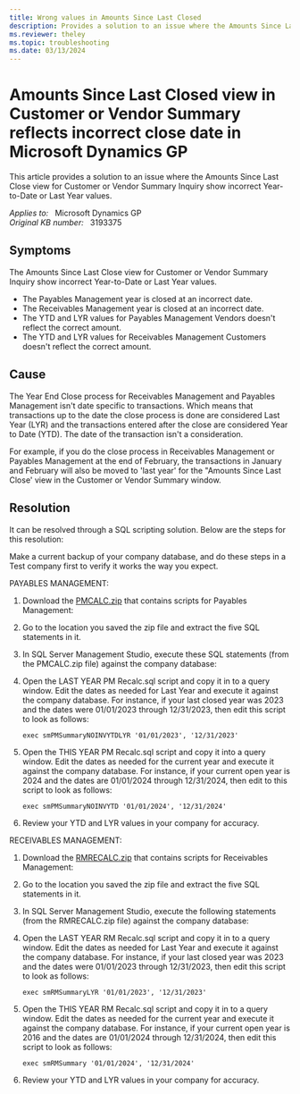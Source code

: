```yaml
---
title: Wrong values in Amounts Since Last Closed
description: Provides a solution to an issue where the Amounts Since Last Close view for Customer or Vendor Summary Inquiry show incorrect Year-to-Date or Last Year values.
ms.reviewer: theley 
ms.topic: troubleshooting
ms.date: 03/13/2024
---
```

# Amounts Since Last Closed view in Customer or Vendor Summary reflects incorrect close date in Microsoft Dynamics GP

This article provides a solution to an issue where the Amounts Since Last Close view for Customer or Vendor Summary Inquiry show incorrect Year-to-Date or Last Year values.

_Applies to:_ &nbsp; Microsoft Dynamics GP  
_Original KB number:_ &nbsp; 3193375

## Symptoms

The Amounts Since Last Close view for Customer or Vendor Summary Inquiry show incorrect Year-to-Date or Last Year values.

- The Payables Management year is closed at an incorrect date.
- The Receivables Management year is closed at an incorrect date.
- The YTD and LYR values for Payables Management Vendors doesn't reflect the correct amount.
- The YTD and LYR values for Receivables Management Customers doesn't reflect the correct amount.

## Cause

The Year End Close process for Receivables Management and Payables Management isn't date specific to transactions. Which means that transactions up to the date the close process is done are considered Last Year (LYR) and the transactions entered after the close are considered Year to Date (YTD). The date of the transaction isn't a consideration.

For example, if you do the close process in Receivables Management or Payables Management at the end of February, the transactions in January and February will also be moved to 'last year' for the "Amounts Since Last Close' view in the Customer or Vendor Summary window.

## Resolution

It can be resolved through a SQL scripting solution. Below are the steps for this resolution:

Make a current backup of your company database, and do these steps in a Test company first to verify it works the way you expect.

PAYABLES MANAGEMENT:

1. Download the [PMCALC.zip](https://mbs2.microsoft.com/fileexchange/?fileID=9273a3c9-dad4-4128-b4be-d5dbd3413d2f) that contains scripts for Payables Management:

2. Go to the location you saved the zip file and extract the five SQL statements in it.

3. In SQL Server Management Studio, execute these SQL statements (from the PMCALC.zip file) against the company database:

4. Open the LAST YEAR PM Recalc.sql script and copy it in to a query window. Edit the dates as needed for Last Year and execute it against the company database. For instance, if your last closed year was 2023 and the dates were 01/01/2023 through 12/31/2023, then edit this script to look as follows:

    `exec smPMSummaryNOINVYTDLYR '01/01/2023', '12/31/2023'`

5. Open the THIS YEAR PM Recalc.sql script and copy it into a query window. Edit the dates as needed for the current year and execute it against the company database. For instance, if your current open year is 2024 and the dates are 01/01/2024 through 12/31/2024, then edit to this script to look as follows:

    `exec smPMSummaryNOINVYTD '01/01/2024', '12/31/2024'`

6. Review your YTD and LYR values in your company for accuracy.

RECEIVABLES MANAGEMENT:

1. Download the [RMRECALC.zip](https://mbs2.microsoft.com/fileexchange/?fileID=c9d45418-1de2-4968-a8c5-af6119ed50bf) that contains scripts for Receivables Management:

2. Go to the location you saved the zip file and extract the five SQL statements in it.

3. In SQL Server Management Studio, execute the following statements (from the RMRECALC.zip file) against the company database:

4. Open the LAST YEAR RM Recalc.sql script and copy it in to a query window. Edit the dates as needed for Last Year and execute it against the company database. For instance, if your last closed year was 2023 and the dates were 01/01/2023 through 12/31/2023, then edit this script to look as follows:

    `exec smRMSummaryLYR '01/01/2023', '12/31/2023'`

5. Open the THIS YEAR RM Recalc.sql script and copy it in to a query window. Edit the dates as needed for the current year and execute it against the company database. For instance, if your current open year is 2016 and the dates are 01/01/2024 through 12/31/2024, then edit this script to look as follows:

    `exec smRMSummary '01/01/2024', '12/31/2024'`

6. Review your YTD and LYR values in your company for accuracy.
